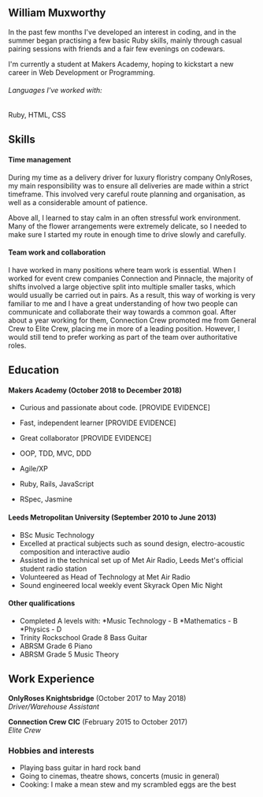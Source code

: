 ## William Muxworthy


In the past few months I've developed an interest in coding, and in the summer began practising a few basic Ruby skills, mainly through casual pairing sessions with friends and a fair few evenings on codewars.

I'm currently a student at Makers Academy, hoping to kickstart a new career in Web Development or Programming.

###### Languages I've worked with:
Ruby, HTML, CSS


## Skills


#### Time management

During my time as a delivery driver for luxury floristry company OnlyRoses, my main responsibility was to ensure all deliveries are made within a strict timeframe. This involved very careful route planning and organisation, as well as a considerable amount of patience.

Above all, I learned to stay calm in an often stressful work environment. Many of the flower arrangements were extremely delicate, so I needed to make sure I started my route in enough time to drive slowly and carefully.

#### Team work and collaboration

I have worked in many positions where team work is essential. When I worked for event crew companies Connection and Pinnacle, the majority of shifts involved a large objective split into multiple smaller tasks, which would usually be carried out in pairs. As a result, this way of working is very familiar to me and I have a great understanding of how two people can communicate and collaborate their way towards a common goal. After about a year working for them, Connection Crew promoted me from General Crew to Elite Crew, placing me in more of a leading position. However, I would still tend to prefer working as part of the team over authoritative roles.



## Education


#### Makers Academy (October 2018 to December 2018)

- Curious and passionate about code. [PROVIDE EVIDENCE]
- Fast, independent learner [PROVIDE EVIDENCE]
- Great collaborator [PROVIDE EVIDENCE]

- OOP, TDD, MVC, DDD
- Agile/XP
- Ruby, Rails, JavaScript
- RSpec, Jasmine


#### Leeds Metropolitan University (September 2010 to June 2013)

- BSc Music Technology
- Excelled at practical subjects such as sound design, electro-acoustic composition and interactive audio
- Assisted in the technical set up of Met Air Radio, Leeds Met's official student radio station
- Volunteered as Head of Technology at Met Air Radio
- Sound engineered local weekly event Skyrack Open Mic Night


#### Other qualifications

- Completed A levels with:
  *Music Technology - B
  *Mathematics - B
  *Physics - D
- Trinity Rockschool Grade 8 Bass Guitar
- ABRSM Grade 6 Piano
- ABRSM Grade 5 Music Theory


## Work Experience


**OnlyRoses Knightsbridge** (October 2017 to May 2018)    
*Driver/Warehouse Assistant*

**Connection Crew CIC** (February 2015 to October 2017)   
*Elite Crew*  


### Hobbies and interests
- Playing bass guitar in hard rock band
- Going to cinemas, theatre shows, concerts (music in general)
- Cooking: I make a mean stew and my scrambled eggs are the best
